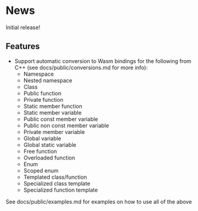 # News #

Initial release!

## Features ##

* Support automatic conversion to Wasm bindings for the following from C++ (see docs/public/conversions.md for more info):
  * Namespace
  * Nested namespace
  * Class
  * Public function
  * Private function
  * Static member function
  * Static member variable
  * Public const member variable
  * Public non const member variable
  * Private member variable
  * Global variable
  * Global static variable
  * Free function
  * Overloaded function
  * Enum
  * Scoped enum
  * Templated class/function
  * Specialized class template
  * Specialized function template

See docs/public/examples.md for examples on how to use all of the above
